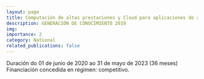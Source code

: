 ```yaml
---
layout: page
title: Computación de altas prestaciones y Cloud para aplicaciones de alto interés
description: GENERACIÓN DE CONOCIMIENTO 2019
img: 
importance: 2
category: National
related_publications: false
---
```


Duración do 01 de junio de 2020 ao 31 de mayo de 2023 (36 meses)
Financiación concedida en régimen: competitivo.

